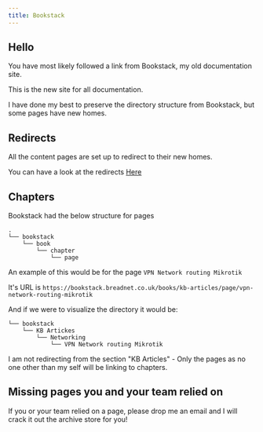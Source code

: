 ```yaml
---
title: Bookstack
---
```


## Hello

You have most likely followed a link from Bookstack, my old documentation site.

This is the new site for all documentation.

I have done my best to preserve the directory structure from Bookstack, but some pages have new homes.

## Redirects

All the content pages are set up to redirect to their new homes.

You can have a look at the redirects [Here](https://github.com/userbradley/documentation.breadnet.co.uk/blob/master/redirect.conf)

## Chapters

Bookstack had the below structure for pages

```text
.
└── bookstack
    └── book
        └── chapter
            └── page

```

An example of this would be for the page `VPN Network routing Mikrotik`

It's URL is `https://bookstack.breadnet.co.uk/books/kb-articles/page/vpn-network-routing-mikrotik` <!-- Leave this here, it's an example of what a new link would be like when the redirect happens -->

And if we were to visualize the directory it would be:

```
└── bookstack
    └── KB Artickes
        └── Networking
            └── VPN Network routing Mikrotik

```

I am not redirecting from the section "KB Articles" - Only the pages as no one other than my self will be linking to chapters.

## Missing pages you and your team relied on

If you or your team relied on a page, please drop me an email and I will crack it out the archive store for you!
